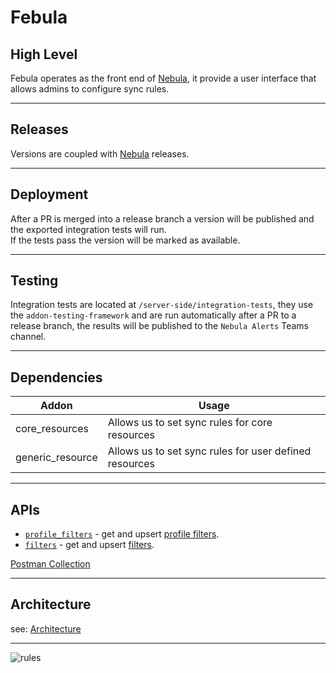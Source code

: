 # Febula

## High Level
Febula operates as the front end of [Nebula](https://github.com/Pepperi-Addons/Nebula), it provide a user interface that allows admins to configure sync rules.

---

## Releases
Versions are coupled with [Nebula](https://github.com/Pepperi-Addons/Nebula) releases.

---

## Deployment
After a PR is merged into a release branch a version will be published and the exported integration tests will run.  
If the tests pass the version will be marked as available. 

---

## Testing

Integration tests are located at `/server-side/integration-tests`, they use the `addon-testing-framework` and are run automatically after a PR to a release branch, the results will be published to the `Nebula Alerts` Teams channel.

---

## Dependencies
| Addon | Usage |
|-------- |------------ |
| core_resources  | Allows us to set sync rules for core resources |
| generic_resource  | Allows us to set sync rules for user defined resources |
---

## APIs

- [`profile_filters`](https://apidesign.pepperi.com/febula/profile-fi2lter/upsert-profile-filter) - get and upsert [profile filters](./architecture.md#profile-filters).
- [`filters`](https://apidesign.pepperi.com/febula/filter/upsert-filter) - get and upsert [filters](architecture.md#filters).

[Postman Collection](./febula.postman_collection.json)

---

## Architecture
see: [Architecture](./architecture.md)

---

![rules](https://i.giphy.com/iB4PoTVka0Xnul7UaC.webp)